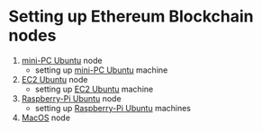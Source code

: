 # Setting up Ethereum Blockchain nodes

1. [mini-PC Ubuntu](https://github.com/Ramzgate/node_setup/blob/main/miniPC_node.md) node
    - setting up [mini-PC Ubuntu](https://github.com/Ramzgate/node_setup/blob/main/miniPC_machine.md) machine
2. [EC2 Ubuntu](https://github.com/Ramzgate/node_setup/blob/main/ec2_node.md) node
    - setting up [EC2 Ubuntu](https://github.com/Ramzgate/node_setup/blob/main/ec2_machine.md) machine
3. [Raspberry-Pi Ubuntu](https://github.com/Ramzgate/node_setup/blob/main/raspberry_pi_node.md) node
    - setting up [Raspberry-Pi Ubuntu](https://github.com/Ramzgate/node_setup/blob/main/raspberry_pi_machine.md) machines
4. [MacOS](https://github.com/Ramzgate/node_setup/blob/main/MacOS_node) node

<!--- 
git remote add node_setup https://github.com/Ramzgate/node_setup.git
git add .  
git commit -m "lighthouse install instructions"
git push -u node_setup main 
 -->
